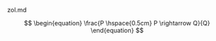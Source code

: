 zol.md

$$
    \begin{equation}
        \frac{P \hspace{0.5cm} P \rightarrow Q}{Q}
    \end{equation}
$$